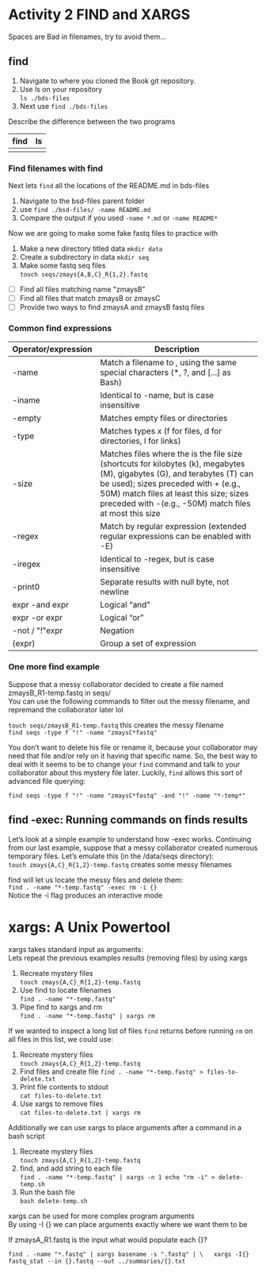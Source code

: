 # Activity 2 FIND and XARGS  
Spaces are Bad in filenames, try to avoid them...  

## find  

1. Navigate to where you cloned the Book git repository.  
2. Use ls on your repository  
	`ls ./bds-files`  
3. Next use `find ./bds-files`  

Describe the difference between the two programs  

| find                 | ls               |
| -------------------- | ---------------- |
|                      |                  |





### Find filenames with find  

Next lets `find` all the locations of the README.md in bds-files  

1. Navigate to the bsd-files parent folder  
2. use `find ./bsd-files/ -name README.md`  
3. Compare the output if you used `-name *.md` or `-name README*`  

Now we are going to make some fake fastq files to practice with  
1. Make a new directory titled data `mkdir data`  
2. Create a subdirectory in data `mkdir seq`  
3. Make some fastq seq files  
	`touch seqs/zmays{A,B,C}_R{1,2}.fastq`  
	
- [ ] Find all files matching name "zmaysB"  
- [ ] Find all files that match zmaysB or zmaysC  
- [ ] Provide two ways to find zmaysA and zmaysB fastq files  

### Common find expressions  
| Operator/expression | Description |
|--- | --- |  
| -name <pattern> | Match a filename to <pattern>, using the same special characters (*, ?, and [...] as Bash) |
| -iname <pattern> | Identical to -name, but is case insensitive |
| -empty | Matches empty files or directories |
| -type <x> | Matches types x (f for files, d for directories, l for links) |
| -size <size> | Matches files where the <size> is the file size (shortcuts for kilobytes (k), megabytes (M), gigabytes (G), and terabytes (T) can be used); sizes preceded with + (e.g., 50M) match files at least this size; sizes preceded with -(e.g., -50M) match files at most this size |
| -regex | Match by regular expression (extended regular expressions can be enabled with -E) |
| -iregex | Identical to -regex, but is case insensitive |
| -print0 | Separate results with null byte, not newline |
| expr -and expr | Logical “and” |
| expr -or expr | Logical “or” |
| -not / "!"expr | Negation |
| (expr) | Group a set of expression |  

### One more find example  


Suppose that a messy collaborator decided to create a file named zmaysB_R1-temp.fastq in seqs/  
You can use the following commands to filter out the messy filename, and repremand the collaborator later lol  

`touch seqs/zmaysB_R1-temp.fastq` this creates the messy filename  
`find seqs -type f "!" -name "zmaysC*fastq"`  

You don’t want to delete his file or rename it, because your collaborator may  
need that file and/or rely on it having that specific name. So, the best way to  
deal with it seems to be to change your `find` command and talk to your  
collaborator about this mystery file later. Luckily, `find` allows this sort of  
advanced file querying:  

`find seqs -type f "!" -name "zmaysC*fastq" -and "!" -name "*-temp*"`  



## find -exec: Running commands on finds results  

Let’s look at a simple example to understand how -exec works. Continuing  
from our last example, suppose that a messy collaborator created numerous  
temporary files. Let’s emulate this (in the /data/seqs directory):  
`touch zmays{A,C}_R{1,2}-temp.fastq` creates some messy filenames  

find will let us locate the messy files and delete them:  
`find . -name "*-temp.fastq" -exec rm -i {} `  
Notice the -i flag produces an interactive mode  


# xargs: A Unix Powertool  

xargs takes standard input as arguments:  
Lets repeat the previous examples results (removing files) by using xargs  
1. Recreate mystery files  
	`touch zmays{A,C}_R{1,2}-temp.fastq`  
2. Use find to locate filenames  
	`find . -name "*-temp.fastq"`  
3. Pipe find to xargs and rm  
	`find . -name "*-temp.fastq" | xargs rm`  
	
If we wanted to inspect a long list of files `find` returns before running `rm` on  
all files in this list, we could use:  

1. Recreate mystery files  
	`touch zmays{A,C}_R{1,2}-temp.fastq`
2. Find files and create file
	`find . -name "*-temp.fastq" > files-to-delete.txt`  
3. Print file contents to stdout  
	`cat files-to-delete.txt`  
4. Use xargs to remove files  
	`cat files-to-delete.txt | xargs rm`  


Additionally we can use xargs to place arguments after a command in a bash script  
1. Recreate mystery files  
	`touch zmays{A,C}_R{1,2}-temp.fastq`  
2. find, and add string to each file  
	`find . -name "*-temp.fastq" | xargs -n 1 echo "rm -i" > delete-temp.sh`  
3. Run the bash file  
	`bash delete-temp.sh`  

xargs can be used for more complex program arguments  
By using -I {} we can place arguments exactly where we want them to be  

If zmaysA_R1.fastq is the input what would populate each {}?  

`find . -name "*.fastq" | xargs basename -s ".fastq" | \  
xargs -I{} fastq_stat --in {}.fastq --out ../summaries/{}.txt`  






























